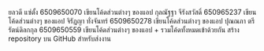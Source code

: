 ยลวดี แซ่ตั้ง 6509650070          เขียนโค้ดส่วนต่างๆ ของแอป
กุลณัฐฐา จีรังสวัสดิ์ 650965237      เขียนโค้ดส่วนต่างๆ ของแอป
จิรัฎญา ทั่งจันทร์ 6509650278        เขียนโค้ดส่วนต่างๆ ของแอป
ปุณณภา ตรีรัตน์ดิลกกุล 6509650559  เขียนโค้ดส่วนต่างๆ ของแอป + รวมโค้ดทั้งหมดเข้าด้วยกัน สร้าง repository บน GitHub สำหรับส่งงาน
